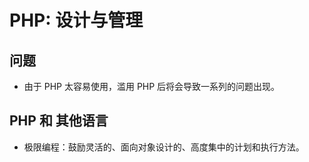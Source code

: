 # PHP: 设计与管理

## 问题
* 由于 PHP 太容易使用，滥用 PHP 后将会导致一系列的问题出现。

## PHP 和 其他语言
* 极限编程：鼓励灵活的、面向对象设计的、高度集中的计划和执行方法。

